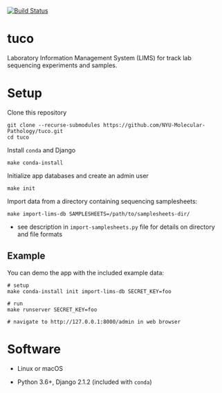 [![Build Status](https://travis-ci.org/NYU-Molecular-Pathology/tuco.svg?branch=master)](https://travis-ci.org/NYU-Molecular-Pathology/tuco)
# tuco

Laboratory Information Management System (LIMS) for track lab sequencing experiments and samples.

# Setup

Clone this repository

```
git clone --recurse-submodules https://github.com/NYU-Molecular-Pathology/tuco.git
cd tuco
```

Install `conda` and Django

```
make conda-install
```

Initialize app databases and create an admin user

```
make init
```

Import data from a directory containing sequencing samplesheets:

```
make import-lims-db SAMPLESHEETS=/path/to/samplesheets-dir/
```
- see description in `import-samplesheets.py` file for details on directory and file formats

## Example

You can demo the app with the included example data:

```
# setup
make conda-install init import-lims-db SECRET_KEY=foo

# run
make runserver SECRET_KEY=foo

# navigate to http://127.0.0.1:8000/admin in web browser
```

# Software

- Linux or macOS

- Python 3.6+, Django 2.1.2 (included with `conda`)
